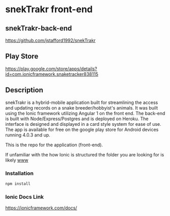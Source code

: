
# snekTrakr front-end

## snekTrakr-back-end
https://github.com/jstafford1992/snekTrakr

## Play Store
 https://play.google.com/store/apps/details?id=com.ionicframework.snaketracker838115


## Description

snekTrakr is a hybrid-mobile application built for streamlining the access and updating  records on a snake breeder/hobbyist's animals. It was built using the Ionic framework utilizing Angular 1 on the front end. The back-end is built with Node/Express/Postgres and is deployed on Heroku. The interface is designed and displayed in a card style system for ease of use. The app is available for free on the google play store for Android devices running 4.0.3 and up.

This is the repo for the application (front-end).

If unfamiliar with the how Ionic is structured the folder you are looking for is likely
[www](https://github.com/jstafford1992/snekTrakr-front-end/tree/master/snakeTracker/www)


### Installation
```bash
npm install
```


### Ionic Docs Link
https://ionicframework.com/docs/
